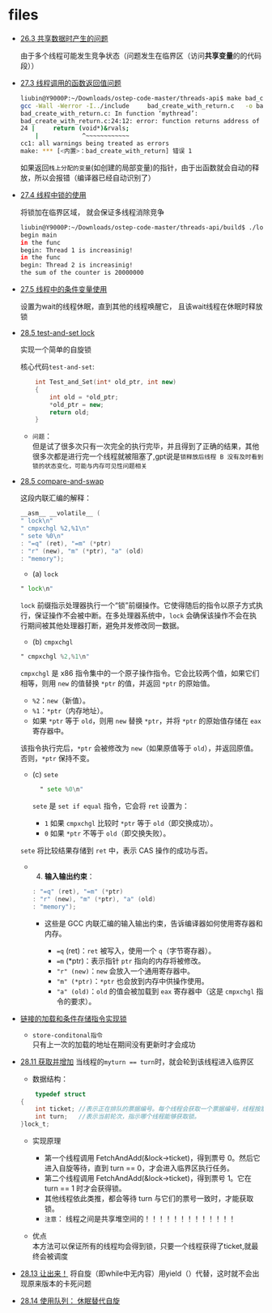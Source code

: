# files

- [26.3 共享数据时产生的问题](../threads-api/p1_share_data.c)

    由于多个线程可能发生竞争状态（问题发生在临界区（访问**共享变量**的的代码段））

- [27.3 线程调用的函数返回值问题](../threads-api/bad_create_with_return.c)

    ```bash
    liubin@Y9000P:~/Downloads/ostep-code-master/threads-api$ make bad_create_with_return
    gcc -Wall -Werror -I../include     bad_create_with_return.c   -o bad_create_with_return
    bad_create_with_return.c: In function ‘mythread’:
    bad_create_with_return.c:24:12: error: function returns address of local variable [-Werror=return-local-addr]
    24 |     return (void*)&rvals;
        |            ^~~~~~~~~~~~~
    cc1: all warnings being treated as errors
    make: *** [<内置>：bad_create_with_return] 错误 1
    ```

    如果返回`栈上分配的变量`(如创建的局部变量)的指针，由于出函数就会自动的释放，所以会报错（编译器已经自动识别了）

- [27.4 线程中锁的使用](../threads-api/lock1.c)

    将锁加在临界区域， 就会保证多线程消除竞争

    ```bash
    liubin@Y9000P:~/Downloads/ostep-code-master/threads-api/build$ ./lock1
    begin main
    in the func
    begin: Thread 1 is increasinig!
    in the func
    begin: Thread 2 is increasinig!
    the sum of the counter is 20000000
    ```

- [27.5 线程中的条件变量使用](../threads-api/cv1.c)

    设置为wait的线程休眠，直到其他的线程唤醒它， 且该wait线程在休眠时释放锁

- [28.5 test-and-set lock](../threads-locks/test-and-set.c)

    实现一个简单的自旋锁

    核心代码`test-and-set`:

    ```cpp
        int Test_and_Set(int* old_ptr, int new)
        {
            int old = *old_ptr;
            *old_ptr = new;
            return old;
        }
    ```

    - `问题`：</br>
        但是试了很多次只有一次完全的执行完毕，并且得到了正确的结果，其他很多次都是进行完一个线程就被阻塞了,gpt说是`锁释放后线程 B 没有及时看到锁的状态变化，可能与内存可见性问题相关`

- [28.5 compare-and-swap](../threads-locks/compare-and-swap.c)

    这段内联汇编的解释：

    ```c
    __asm__ __volatile__ (
    " lock\n"
    " cmpxchgl %2,%1\n"
    " sete %0\n"
    : "=q" (ret), "=m" (*ptr)
    : "r" (new), "m" (*ptr), "a" (old)
    : "memory");
    ```

    - (a) `lock`
    ```asm
    " lock\n"
    ```
    `lock` 前缀指示处理器执行一个“锁”前缀操作。它使得随后的指令以原子方式执行，保证操作不会被中断。在多处理器系统中，`lock` 会确保该操作不会在执行期间被其他处理器打断，避免并发修改同一数据。

    - (b) `cmpxchgl`
    ```asm
    " cmpxchgl %2,%1\n"
    ```
    `cmpxchgl` 是 x86 指令集中的一个原子操作指令。它会比较两个值，如果它们相等，则用 `new` 的值替换 `*ptr` 的值，并返回 `*ptr` 的原始值。

    - `%2`：`new`（新值）。
    - `%1`：`*ptr`（内存地址）。
    - 如果 `*ptr` 等于 `old`，则用 `new` 替换 `*ptr`，并将 `*ptr` 的原始值存储在 `eax` 寄存器中。

    该指令执行完后，`*ptr` 会被修改为 `new`（如果原值等于 `old`），并返回原值。否则，`*ptr` 保持不变。

    - (c) `sete`
      ```asm
        " sete %0\n"
      ```
        
      `sete` 是 `set if equal` 指令，它会将 `ret` 设置为：
      - `1` 如果 `cmpxchgl` 比较时 `*ptr` 等于 `old`（即交换成功）。
      - `0` 如果 `*ptr` 不等于 `old`（即交换失败）。

    `sete` 将比较结果存储到 `ret` 中，表示 CAS 操作的成功与否。

    - 4. **输入输出约束**：
        ```c
        : "=q" (ret), "=m" (*ptr)
        : "r" (new), "m" (*ptr), "a" (old)
        : "memory");
        ```
      - 这些是 GCC 内联汇编的输入输出约束，告诉编译器如何使用寄存器和内存。

        - `=q` (ret)：`ret` 被写入，使用一个 `q`（字节寄存器）。
        - `=m` (*ptr)：表示指针 `ptr` 指向的内存将被修改。
        - `"r" (new)`：`new` 会放入一个通用寄存器中。
        - `"m" (*ptr)`：`*ptr` 也会放到内存中供操作使用。
        - `"a" (old)`：`old` 的值会被加载到 `eax` 寄存器中（这是 `cmpxchgl` 指令的要求）。     

- [链接的加载和条件存储指令实现锁](../threads-locks/LL_SC.c)

    - `store-conditonal指令`</br>
        只有上一次的加载的地址在期间没有更新时才会成功
- [28.11 获取并增加](../threads-locks/fetch-and-add.c)
    当线程的`myturn == turn`时，就会轮到该线程进入临界区
    - 数据结构：
    ```c
        typedef struct
    {
        int ticket; //表示正在排队的票据编号。每个线程会获取一个票据编号，线程按票据编号的顺序获取锁。
        int turn;   //表示当前轮次，指示哪个线程能够获取锁。
    }lock_t;
    ```
    - 实现原理

        - 第一个线程调用 FetchAndAdd(&lock->ticket)，得到票号 0。然后它进入自旋等待，直到 turn == 0，才会进入临界区执行任务。
        - 第二个线程调用 FetchAndAdd(&lock->ticket)，得到票号 1。它在 turn == 1 时才会获得锁。
        - 其他线程依此类推，都会等待 turn 与它们的票号一致时，才能获取锁。
        - `注意`： 线程之间是共享堆空间的！！！！！！！！！！！！！
    - 优点</br>
    本方法可以保证所有的线程均会得到锁，只要一个线程获得了ticket,就最终会被调度
- [28.13 让出来！](../threads-locks/test-and-set2.c)
    将自旋（即while中无内容）用yield（）代替，这时就不会出现原来版本的卡死问题

- [28.14 使用队列： 休眠替代自旋](../threads-locks/queue_sleep.c)

